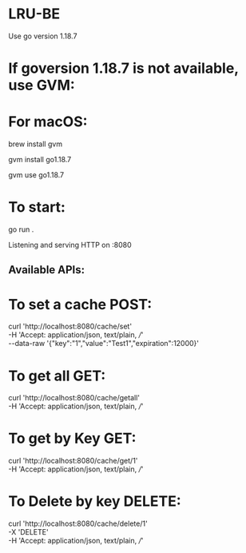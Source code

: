 # LRU-BE


Use go version 1.18.7 


# If goversion 1.18.7 is not available, use GVM:

# For macOS:
  
  brew install gvm
  
  gvm install go1.18.7 
  
  gvm use go1.18.7


# To start:

go run .

Listening and serving HTTP on :8080


## Available APIs:

# To set a cache POST:

curl 'http://localhost:8080/cache/set' \
  -H 'Accept: application/json, text/plain, */*' \
  --data-raw '{"key":"1","value":"Test1","expiration":12000}'

# To get all GET:

curl 'http://localhost:8080/cache/getall' \
  -H 'Accept: application/json, text/plain, */*' 

# To get by Key GET:

curl 'http://localhost:8080/cache/get/1' \
  -H 'Accept: application/json, text/plain, */*' 

# To Delete by key DELETE:

curl 'http://localhost:8080/cache/delete/1' \
  -X 'DELETE' \
  -H 'Accept: application/json, text/plain, */*' 
